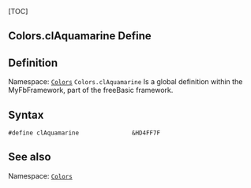 [TOC]
## Colors.clAquamarine Define

## Definition
Namespace: [`Colors`](Colors.md)
`Colors.clAquamarine` Is a global definition within the MyFbFramework, part of the freeBasic framework.
## Syntax

```freeBasic
#define clAquamarine               &HD4FF7F
```

## See also
Namespace: [`Colors`](Colors.md)
